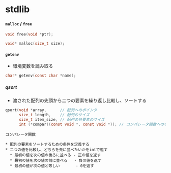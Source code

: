 # stdlib
#### `malloc` / `free`
```c
void free(void *ptr);

void* malloc(size_t size);
```

#### `getenv`
- 環境変数を読み取る

```c
char* getenv(const char *name);
```

##### qsort
- 渡された配列の先頭から二つの要素を繰り返し比較し、ソートする

```c
qsort(void *array,      // 配列へのポインタ
      size_t length,    // 配列のサイズ
      size_t item_size, // 配列の各要素のサイズ
      int (*compar)(const void *, const void *)); // コンパレータ関数へのポインタ
```

```
コンパレータ関数

* 配列の要素をソートするための条件を定義する
* 二つの値を比較し、どちらを先に並べたいかをintで返す
  * 最初の値を次の値の後ろに並べる - 正の値を返す
  * 最初の値を次の値の前に並べる   - 負の値を返す
  * 最初の値が次の値と等しい       - 0を返す
```
